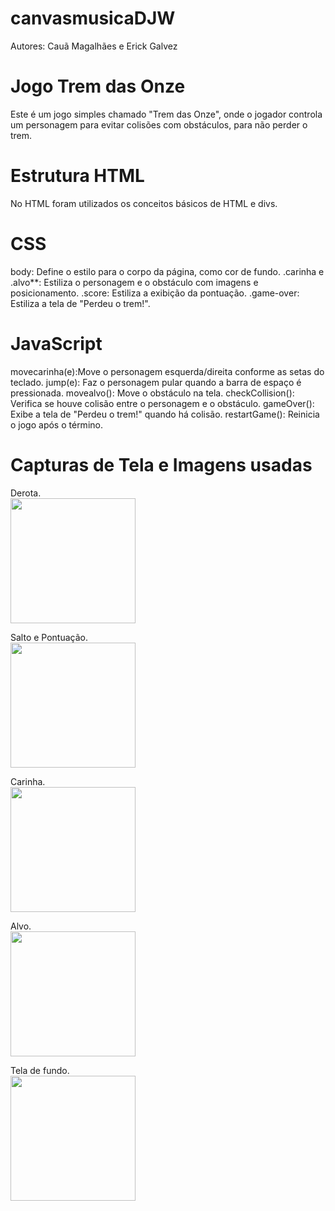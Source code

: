 # canvasmusicaDJW
Autores: Cauã Magalhães e Erick Galvez 

# Jogo Trem das Onze
Este é um jogo simples chamado "Trem das Onze", onde o jogador controla um personagem para evitar colisões com obstáculos, para não perder o trem.

# Estrutura HTML
No HTML foram utilizados os conceitos básicos de HTML e divs.

# CSS

body: Define o estilo para o corpo da página, como cor de fundo.
.carinha e .alvo**: Estiliza o personagem e o obstáculo com imagens e posicionamento.
.score: Estiliza a exibição da pontuação.
.game-over: Estiliza a tela de "Perdeu o trem!".

# JavaScript

movecarinha(e):Move o personagem esquerda/direita conforme as setas do teclado.
jump(e): Faz o personagem pular quando a barra de espaço é pressionada.
movealvo(): Move o obstáculo na tela.
checkCollision(): Verifica se houve colisão entre o personagem e o obstáculo.
gameOver(): Exibe a tela de "Perdeu o trem!" quando há colisão.
restartGame(): Reinicia o jogo após o término.

<h1>Capturas de Tela e Imagens usadas</h1>

Derota.<br>
<img src="IMG/Derrota.png" width = "200" height = "200">

Salto e Pontuação.<br>
<img src="IMG/salt_pont.png" width = "200" height = "200">

Carinha.<br>
<img src="IMG/man11.png" width = "200" height = "200">

Alvo.<br>
<img src="IMG/alvo.png" width = "200" height = "200">

Tela de fundo.<br>
<img src="IMG/fundo.gif" width = "200" height = "200">


